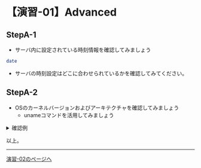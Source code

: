 # 【演習-01】Advanced

## StepA-1

- サーバ内に設定されている時刻情報を確認してみましょう

```bash
date
```

- サーバの時刻設定はどこに合わせられているかを確認してみてください。

## StepA-2

- OSのカーネルバージョンおよびアーキテクチャを確認してみましょう
    - unameコマンドを活用してみましょう

<details>
<summary>確認例</summary>
<div>

```bash
uname -a
```

</div>
</details>

以上。

---

[演習-02のページへ](../02/basic.md)

